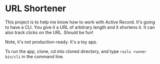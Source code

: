 # URL Shortener

This project is to help me know how to work with Active Record. It's going to have a CLI. You give it a URL of arbitrary length and it shortens it. It can also track clicks on the URL. Should be fun!

Note, it's not production-ready. It's a toy app. 

To run the app, clone, cd into cloned directory, and type `rails runner bin/cli` in the command line.
